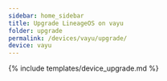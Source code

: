 ```yaml
---
sidebar: home_sidebar
title: Upgrade LineageOS on vayu
folder: upgrade
permalink: /devices/vayu/upgrade/
device: vayu
---
```

{% include templates/device_upgrade.md %}
